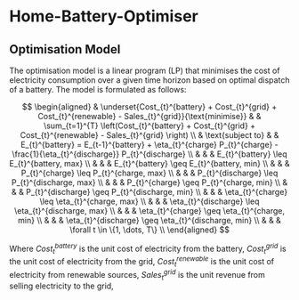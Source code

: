 # Home-Battery-Optimiser

## Optimisation Model
The optimisation model is a linear program (LP) that minimises the cost of electricity consumption over
a given time horizon based on optimal dispatch of a battery. The model is formulated as follows:


[//]: # (read the optimisation problem)
$$
\begin{aligned}
& \underset{Cost_{t}^{battery} + Cost_{t}^{grid} + Cost_{t}^{renewable} - Sales_{t}^{grid}}{\text{minimise}}
& & \sum_{t=1}^{T} \left(Cost_{t}^{battery} + Cost_{t}^{grid} + Cost_{t}^{renewable} - Sales_{t}^{grid} \right) \\
& \text{subject to}
& & E_{t}^{battery} = E_{t-1}^{battery} + \eta_{t}^{charge} P_{t}^{charge} - \frac{1}{\eta_{t}^{discharge}} P_{t}^{discharge} \\
& & & E_{t}^{battery} \leq E_{t}^{battery, max} \\
& & & E_{t}^{battery} \geq E_{t}^{battery, min} \\
& & & P_{t}^{charge} \leq P_{t}^{charge, max} \\
& & & P_{t}^{discharge} \leq P_{t}^{discharge, max} \\
& & & P_{t}^{charge} \geq P_{t}^{charge, min} \\
& & & P_{t}^{discharge} \geq P_{t}^{discharge, min} \\
& & & \eta_{t}^{charge} \leq \eta_{t}^{charge, max} \\
& & & \eta_{t}^{discharge} \leq \eta_{t}^{discharge, max} \\
& & & \eta_{t}^{charge} \geq \eta_{t}^{charge, min} \\
& & & \eta_{t}^{discharge} \geq \eta_{t}^{discharge, min} \\
& & & \forall t \in \{1, \dots, T\} \\
\end{aligned}
$$

Where $Cost_{t}^{battery}$ is the unit cost of electricity from the battery, $Cost_{t}^{grid}$ is the unit cost of
electricity from the grid, $Cost_{t}^{renewable}$ is the unit cost of electricity from renewable sources,
$Sales_{t}^{grid}$ is the unit revenue from selling electricity to the grid,
